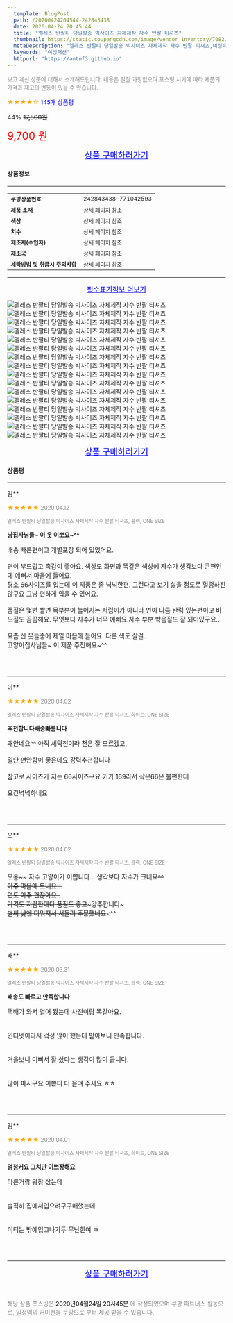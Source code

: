 ```yaml
---
  template: BlogPost
  path: /20200424204544-242843438
  date: 2020-04-24 20:45:44
  title: "엘레스 반팔티 당일발송 빅사이즈 자체제작 자수 반팔 티셔츠"
  thumbnail: https://static.coupangcdn.com/image/vendor_inventory/7082/7c46af36b80c5be0b7dfc7df0dacc91f963c34cf049b694b894eb8baec30.jpg
  metaDescription: "엘레스 반팔티 당일발송 빅사이즈 자체제작 자수 반팔 티셔츠,여성패션"
  keywords: "여성패션"
  httpurl: "https://antnf3.github.io"
---
```

  
<span style="color: #888;font-size:0.8rem">보고 계신 상품에 대해서 소개해드립니다.
내용은 일절 과장없으며 포스팅 시기에 따라 제품의 가격과 재고의 변동이 있을 수 있습니다.</span>
  
<span style="color: orange;">★★★★☆</span> <span style="color: blue;font-size: 0.85rem;">145개 상품평</span>

<span style="font-size: 0.9rem">44%</span> <span style="font-size: 0.9rem">~~17,500원~~</span>

<span style="color: red;font-size: 1.5rem;">9,700 원</span>



<p align="center"><a href="http://me2.do/G5uczanv" style="font-size: 1.2rem; color: blue;">상품 구매하러가기</a></p>

#### 상품정보

---

|                  |                       |
| ---------------- | --------------------- |
| **<span style="font-size:0.8rem;">쿠팡상품번호</span>** | <span style="font-size:0.8rem;">242843438-771042593</span> |
| **<span style="font-size:0.8rem;">제품 소재</span>**    | <span style="font-size:0.8rem;">상세 페이지 참조</span>        |
| **<span style="font-size:0.8rem;">색상</span>**    | <span style="font-size:0.8rem;">상세 페이지 참조</span>        |
| **<span style="font-size:0.8rem;">치수</span>**    | <span style="font-size:0.8rem;">상세 페이지 참조</span>        |
| **<span style="font-size:0.8rem;">제조자(수입자)</span>**    | <span style="font-size:0.8rem;">상세 페이지 참조</span>        |
| **<span style="font-size:0.8rem;">제조국</span>**    | <span style="font-size:0.8rem;">상세 페이지 참조</span>        |
| **<span style="font-size:0.8rem;">세탁방법 및 취급시 주의사항</span>**    | <span style="font-size:0.8rem;">상세 페이지 참조</span>        |




---

<p align="center"><a href="http://me2.do/G5uczanv" style="font-size: 1rem; color: blue;">필수표기정보 더보기</a></p>

![엘레스 반팔티 당일발송 빅사이즈 자체제작 자수 반팔 티셔츠](http://thumbnail9.coupangcdn.com/thumbnails/remote/q89/image/vendor_inventory/662f/f936ff713da492b3488832b7309fc2903fe2cb6b09fa7d8e7c733a7e0745.jpg)
![엘레스 반팔티 당일발송 빅사이즈 자체제작 자수 반팔 티셔츠](http://thumbnail9.coupangcdn.com/thumbnails/remote/q89/image/vendor_inventory/2dee/c818955346b975cae56e7387818d0303159c974a1ec38605b0a5130bf263.jpg)
![엘레스 반팔티 당일발송 빅사이즈 자체제작 자수 반팔 티셔츠](http://thumbnail7.coupangcdn.com/thumbnails/remote/q89/image/vendor_inventory/e483/5c788134315355c24c93636a7527da1eb35e29fb20a41b4178e9b6c16a97.jpg)
![엘레스 반팔티 당일발송 빅사이즈 자체제작 자수 반팔 티셔츠](http://thumbnail10.coupangcdn.com/thumbnails/remote/q89/image/vendor_inventory/250b/b265b4b731e3c95b78c38f797dbe656ac564fb0bbc3dfe61e249af7e52e8.jpg)
![엘레스 반팔티 당일발송 빅사이즈 자체제작 자수 반팔 티셔츠](http://thumbnail7.coupangcdn.com/thumbnails/remote/q89/image/vendor_inventory/9038/42ea9dfd748e9324190e0155b8b1e92d73f6b3ad768ae660d94ec1a68846.jpg)
![엘레스 반팔티 당일발송 빅사이즈 자체제작 자수 반팔 티셔츠](http://thumbnail10.coupangcdn.com/thumbnails/remote/q89/image/vendor_inventory/7ea0/3b232914aa2379babbb853dc044a602d0f539703fdbec03ccc1705afea72.jpg)
![엘레스 반팔티 당일발송 빅사이즈 자체제작 자수 반팔 티셔츠](http://thumbnail7.coupangcdn.com/thumbnails/remote/q89/image/vendor_inventory/26bc/636464142360a3b6f781631583a9fce4dd2da92724613515bac7250e3407.jpg)
![엘레스 반팔티 당일발송 빅사이즈 자체제작 자수 반팔 티셔츠](http://thumbnail7.coupangcdn.com/thumbnails/remote/q89/image/vendor_inventory/8b1d/5b3a841c1517093dd8d2dfffffd35cd052f717ae009645e323c780a40621.jpg)
![엘레스 반팔티 당일발송 빅사이즈 자체제작 자수 반팔 티셔츠](http://thumbnail9.coupangcdn.com/thumbnails/remote/q89/image/vendor_inventory/a7e3/889108211774c8f031bc0081720d23dca0533648fb78ef1f8d3305992b00.jpg)
![엘레스 반팔티 당일발송 빅사이즈 자체제작 자수 반팔 티셔츠](http://thumbnail7.coupangcdn.com/thumbnails/remote/q89/image/vendor_inventory/5a75/ed187e14088344bf887adbe0eb121e02c1dff5d469ce7db3ab42ab34f4cb.jpg)
![엘레스 반팔티 당일발송 빅사이즈 자체제작 자수 반팔 티셔츠](http://thumbnail8.coupangcdn.com/thumbnails/remote/q89/image/vendor_inventory/32bc/77ee09b9edc11f00b4c062df30712e8b78e406ad0acc9f4135c783cce8b1.jpg)
![엘레스 반팔티 당일발송 빅사이즈 자체제작 자수 반팔 티셔츠](http://thumbnail7.coupangcdn.com/thumbnails/remote/q89/image/vendor_inventory/f1f0/fde76613f12849c9f5fb2e99c570595ae1bf0a9c9d322572a344b0f39ccc.jpg)
![엘레스 반팔티 당일발송 빅사이즈 자체제작 자수 반팔 티셔츠](http://thumbnail10.coupangcdn.com/thumbnails/remote/q89/image/vendor_inventory/fe77/cdbf66c33b632bab56669e783b2a126f857d3919a49198686a9472dfe1b8.jpg)
![엘레스 반팔티 당일발송 빅사이즈 자체제작 자수 반팔 티셔츠](http://thumbnail8.coupangcdn.com/thumbnails/remote/q89/image/vendor_inventory/b0e4/cd6498b96c3ad2f38d570d918f1c2e94ac73a7f48e9ac6f1782af4b49522.jpg)
![엘레스 반팔티 당일발송 빅사이즈 자체제작 자수 반팔 티셔츠](http://thumbnail7.coupangcdn.com/thumbnails/remote/q89/image/vendor_inventory/6d40/b12d80e8d80ef247b01b2fecb056b853168ad95d93de95a6dcad68f2882b.jpg)
![엘레스 반팔티 당일발송 빅사이즈 자체제작 자수 반팔 티셔츠](http://thumbnail6.coupangcdn.com/thumbnails/remote/q89/image/vendor_inventory/93f7/9cc46acb5975fbeeb33a5d202377f9b2567f39dd1e4aa3772a12fd812bff.jpg)

<p align="center"><a href="http://me2.do/G5uczanv" style="font-size: 1.2rem; color: blue;">상품 구매하러가기</a></p>

#### 상품평
  
---
  
김**
    
<span style="color: orange;">★★★★★</span> <span style="font-size:0.8rem;color: #888;">2020.04.12</span>
    
<span style="color: #888;font-size:0.7rem">엘레스 반팔티 당일발송 빅사이즈 자체제작 자수 반팔 티셔츠, 블랙, ONE SIZE</span>
    
<span style="font-size:0.85rem">**냥집사님들~ 이 옷 이뽀요~^^**</span>
    
<span style="font-size: 0.9rem;">배송 빠른편이고 개별포장 되어 있었어요.<br/><br/>면이 부드럽고 촉감이 좋아요. 색상도 화면과 똑같은 색상에 자수가 생각보다 큰편인데 예뻐서 마음에 들어요.<br/>평소 66사이즈를 입는데 이 제품은 좀 넉넉한편. 그런다고 보기 싫을 정도로 헐렁하진 않구요 그냥 편하게 입을 수 있어요.<br/><br/>품질은 몇번 빨면 목부분이 늘어지는 저렴이가 아니라 면이 나름 탄력 있는편이고 바느질도 꼼꼼해요. 무엇보다 자수가 너무 예뻐요.자수 부분 박음질도 잘 되어있구요..  <br/><br/>요즘 산 옷들중에 제일 마음에 들어요. 다른 색도 살걸..<br/>고양이집사님들~ 이 제품 추천해요~^^</span>
    
<br>
<br>

---
  
이**
    
<span style="color: orange;">★★★★★</span> <span style="font-size:0.8rem;color: #888;">2020.04.02</span>
    
<span style="color: #888;font-size:0.7rem">엘레스 반팔티 당일발송 빅사이즈 자체제작 자수 반팔 티셔츠, 화이트, ONE SIZE</span>
    
<span style="font-size:0.85rem">**추천합니다배송빠름니다**</span>
    
<span style="font-size: 0.9rem;">괘안네요^^ 아직 세탁전이라 천은 잘 모르겠고, <br/><br/>일단 편안함이 좋은데요 강력추천합니다 <br/><br/>참고로 사이즈가 저는 66사이즈구요 키가 169라서 작은66은 불편한데 <br/><br/>요긴넉넉하네요</span>
    
<br>
<br>

---
  
오**
    
<span style="color: orange;">★★★★★</span> <span style="font-size:0.8rem;color: #888;">2020.04.02</span>
    
<span style="color: #888;font-size:0.7rem">엘레스 반팔티 당일발송 빅사이즈 자체제작 자수 반팔 티셔츠, 블랙, ONE SIZE</span>
    

    
<span style="font-size: 0.9rem;">오홍~~ 자수 고양이가 이쁩니다....생각보다 자수가 크네요~~^^<br/>아주 마음에 드네요...<br/>면도 아주 괜찮아요..<br/>가격도 저렴한데다 품질도 좋고~~~강추합니다~~~<br/>벌써 낮엔 더워져서 서둘러 주문했네요~~<^^</span>
    
<br>
<br>

---
  
배**
    
<span style="color: orange;">★★★★★</span> <span style="font-size:0.8rem;color: #888;">2020.03.31</span>
    
<span style="color: #888;font-size:0.7rem">엘레스 반팔티 당일발송 빅사이즈 자체제작 자수 반팔 티셔츠, 블랙, ONE SIZE</span>
    
<span style="font-size:0.85rem">**배송도 빠르고 만족합니다**</span>
    
<span style="font-size: 0.9rem;">택배가 와서 열어 봤는데 사진이랑 똑같아요. <br/><br/><br/>인터넷이라서 걱정 많이 했는데 받아보니 만족합니다. <br/><br/><br/>거울보니 이뻐서 잘 샀다는 생각이 많이 듭니다. <br/><br/><br/>많이 파시구요 이쁜티 더 올려 주세요.ㅎㅎ</span>
    
<br>
<br>

---
  
김**
    
<span style="color: orange;">★★★★★</span> <span style="font-size:0.8rem;color: #888;">2020.04.01</span>
    
<span style="color: #888;font-size:0.7rem">엘레스 반팔티 당일발송 빅사이즈 자체제작 자수 반팔 티셔츠, 화이트, ONE SIZE</span>
    
<span style="font-size:0.85rem">**엄청커요 그치만 이쁘장해요**</span>
    
<span style="font-size: 0.9rem;">다른거랑 왕창 샀는데 <br/><br/><br/>솔직히 집에서입으려구구매했는데 <br/><br/><br/>이티는 밖에입고나가두 무난한여 ㅋ</span>
    
<br>
<br>


  
---
  
<p align="center"><a href="http://me2.do/G5uczanv" style="font-size: 1.2rem; color: blue;">상품 구매하러가기</a></p>
  
<br>
  
<span style="font-size: 0.85rem; color: #888;">해당 상품 포스팅은 <span style="color: #000;"> 2020년04월24일 20시45분 </span> 에 작성되었으며 쿠팡 파트너스 활동으로, 일정액의 커미션을 쿠팡으로 부터 제공 받을 수 있습니다.</span>